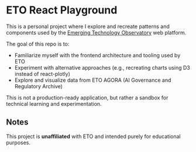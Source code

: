 # ETO React Playground

This is a personal project where I explore and recreate patterns and components used by the [Emerging Technology Observatory](https://eto.tech) web platform.

The goal of this repo is to:
- Familiarize myself with the frontend architecture and tooling used by ETO
- Experiment with alternative approaches (e.g., recreating charts using D3 instead of react-plotly)
- Explore and visualize data from ETO AGORA (AI Governance and Regulatory Archive)

This is not a production-ready application, but rather a sandbox for technical learning and experimentation.

## Notes

This project is **unaffiliated** with ETO and intended purely for educational purposes.
